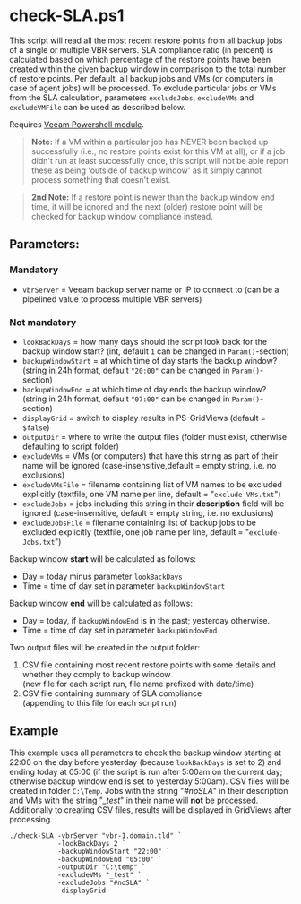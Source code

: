 # check-SLA.ps1

This script will read all the most recent restore points from all backup jobs of a single or multiple VBR servers. SLA compliance ratio (in percent) is calculated based on which percentage of the restore points have been created within the given backup window in comparison to the total number of restore points.
Per default, all backup jobs and VMs (or computers in case of agent jobs) will be processed. To exclude particular jobs or VMs from the SLA calculation, parameters `excludeJobs`, `excludeVMs` and `excludeVMFile` can be used as described below.

Requires [Veeam Powershell module].

> **Note:** If a VM within a particular job has NEVER been backed up successfully (i.e., no restore points exist for this VM at all), or if a job didn't run at least successfully once, this script will not be able report these as being 'outside of backup window' as it simply cannot process something that doesn't exist.

> **2nd Note:** If a restore point is newer than the backup window end time, it will be ignored and the next (older) restore point will be checked for backup window compliance instead.

## Parameters:
### Mandatory
- `vbrServer` = Veeam backup server name or IP to connect to (can be a pipelined value to process multiple VBR servers)
### Not mandatory
- `lookBackDays` = how many days should the script look back for the backup window start? (int, default `1` can be changed in `Param()`-section)
- `backupWindowStart` = at which time of day starts the backup window? (string in 24h format, default `"20:00"` can be changed in `Param()`-section)
- `backupWindowEnd` = at which time of day ends the backup window? (string in 24h format, default `"07:00"` can be changed in `Param()`-section)
- `displayGrid` = switch to display results in PS-GridViews (default = `$false`)
- `outputDir` = where to write the output files (folder must exist, otherwise defaulting to script folder)
- `excludeVMs` = VMs (or computers) that have this string as part of their name will be ignored (case-insensitive,default = empty string, i.e. no exclusions)
- `excludeVMsFile` = filename containing list of VM names to be excluded explicitly (textfile, one VM name per line, default = "`exclude-VMs.txt`")
- `excludeJobs` = jobs including this string in their **description** field will be ignored (case-insensitive, default = empty string, i.e. no exclusions)
- `excludeJobsFile` = filename containing list of backup jobs to be excluded explicitly (textfile, one job name per line, default = "`exclude-Jobs.txt`")


Backup window **start** will be calculated as follows:  
- Day  = today minus parameter `lookBackDays`
- Time = time of day set in parameter `backupWindowStart`

Backup window **end** will be calculated as follows:
- Day  = today, if `backupWindowEnd` is in the past; yesterday otherwise.
- Time = time of day set in parameter `backupWindowEnd`

Two output files will be created in the output folder:
1. CSV file containing most recent restore points with some details and whether they comply to backup window  
   (new file for each script run, file name prefixed with date/time)
2. CSV file containing summary of SLA compliance  
   (appending to this file for each script run)

## Example
This example uses all parameters to check the backup window starting at 22:00 on the day before yesterday (because `lookBackDays` is set to 2) and ending today at 05:00 (if the script is run after 5:00am on the current day; otherwise backup window end is set to yesterday 5:00am). CSV files will be created in folder `C:\Temp`. Jobs with the string "*#noSLA*" in their description and VMs with the string "*_test*" in their name will **not** be processed. Additionally to creating CSV files, results will be displayed in GridViews after processing.
```
./check-SLA -vbrServer "vbr-1.domain.tld" `
            -lookBackDays 2 `
            -backupWindowStart "22:00" `
            -backupWindowEnd "05:00" `
            -outputDir "C:\temp" `
            -excludeVMs "_test" `
            -excludeJobs "#noSLA" `
            -displayGrid
```

<!-- referenced links -->
[Veeam PowerShell module]: https://helpcenter.veeam.com/docs/backup/powershell/getting_started.html

